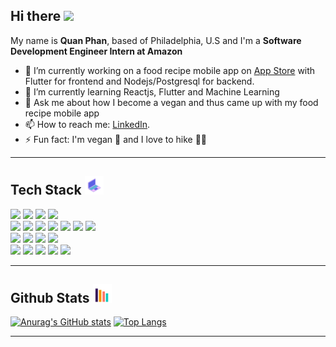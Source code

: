 ## Hi there <img src="https://raw.githubusercontent.com/MartinHeinz/MartinHeinz/master/wave.gif" width="30px">

My name is <b>Quan Phan</b>, based of Philadelphia, U.S and I'm a <b>Software Development Engineer Intern at Amazon</b>

- 🔭 I’m currently working on a food recipe mobile app on [App Store][1.3] with Flutter for frontend and Nodejs/Postgresql for backend. 
- 🌱 I’m currently learning Reactjs, Flutter and Machine Learning
- 💬 Ask me about how I become a vegan and thus came up with my food recipe mobile app
- 📫 How to reach me: [LinkedIn][1.4].
- ⚡ Fun fact: I'm vegan 🥦 and I love to hike 🧗‍♂️

<!-- Icons -->

[1.3]: https://apps.apple.com/us/app/boul/id1559151681

<!-- Links to your social media accounts -->

[1.4]: https://www.linkedin.com/in/minh-quan-phan

<hr>

## Tech Stack <img src="https://raw.githubusercontent.com/vladalexey/vladalexey/main/techstack.gif" width="30px">

![](https://img.shields.io/badge/Code-Python-informational?style=flat&logo=python&logoColor=white&color=24ccf2)
![](https://img.shields.io/badge/Code-JavaScript-informational?style=flat&logo=javascript&logoColor=white&color=24ccf2)
![](https://img.shields.io/badge/Code-Java-informational?style=flat&logo=java&logoColor=white&color=24ccf2)
![](https://img.shields.io/badge/Code-C++-informational?style=flat&logo=cplusplus&logoColor=white&color=24ccf2)
<br>
![](https://img.shields.io/badge/Framework-Node.js-informational?style=flat&logo=node-dot-js&logoColor=white&color=24ccf2)
![](https://img.shields.io/badge/Framework-Angular.js-informational?style=flat&logo=angularjs&logoColor=white&color=24ccf2)
![](https://img.shields.io/badge/Framework-React.js-informational?style=flat&logo=react&logoColor=white&color=24ccf2)
![](https://img.shields.io/badge/Framework-Ionic-informational?style=flat&logo=ionic&logoColor=white&color=24ccf2)
![](https://img.shields.io/badge/Framework-Flutter-informational?style=flat&logo=flutter&logoColor=white&color=24ccf2)
![](https://img.shields.io/badge/Framework-Flask-informational?style=flat&logo=flask&logoColor=white&color=24ccf2)
![](https://img.shields.io/badge/Framework-Bootstrap-informational?style=flat&logo=bootstrap&logoColor=white&color=24ccf2)
<br>
![](https://img.shields.io/badge/AI/ML-Tensorflow-informational?style=flat&logo=tensorflow&logoColor=white&color=24ccf2)
![](https://img.shields.io/badge/AI/ML-Pytorch-informational?style=flat&logo=pytorch&logoColor=white&color=24ccf2)
![](https://img.shields.io/badge/AI/ML-Pandas-informational?style=flat&logo=pandas&logoColor=white&color=24ccf2)
![](https://img.shields.io/badge/AI/ML-Scikit-informational?style=flat&logo=scikit-learn&logoColor=white&color=24ccf2)
<br>
![](https://img.shields.io/badge/Cloud-AWS-informational?style=flat&logo=amazon-aws&logoColor=white&color=24ccf2)
![](https://img.shields.io/badge/Cloud-Azure_DevOps-informational?style=flat&logo=azuredevops&logoColor=white&color=24ccf2)
![](https://img.shields.io/badge/Cloud-Heroku-informational?style=flat&logo=heroku&logoColor=white&color=24ccf2)
![](https://img.shields.io/badge/Tool-git-informational?style=flat&logo=git&logoColor=white&color=24ccf2)
![](https://img.shields.io/badge/Tool-Postgresql-informational?style=flat&logo=postgresql&logoColor=white&color=24ccf2)

<hr>

## Github Stats <img src="https://raw.githubusercontent.com/vladalexey/vladalexey/main/graph.gif" width="30px">

[![Anurag's GitHub stats](https://github-readme-stats.vercel.app/api?username=vladalexey&count_private=true&show_icons=true&&theme=cobalt&hide_title=true)](https://github.com/anuraghazra/github-readme-stats)
[![Top Langs](https://github-readme-stats.vercel.app/api/top-langs/?username=vladalexey&layout=compact&langs_count=10&theme=cobalt&hide_title=true&hide=c,jupyter%20notebook,html)](https://github.com/anuraghazra/github-readme-stats)
<hr>

